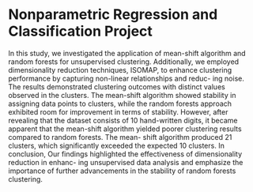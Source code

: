 # Nonparametric Regression and Classification Project

In this study, we investigated the application of mean-shift algorithm and random forests for unsupervised clustering. Additionally, we employed dimensionality reduction techniques, ISOMAP, to enhance clustering performance by capturing non-linear relationships and reduc- ing noise. The results demonstrated clustering outcomes with distinct values observed in the clusters. The mean-shift algorithm showed stability in assigning data points to clusters, while the random forests approach exhibited room for improvement in terms of stability. However, after revealing that the dataset consists of 10 hand-written digits, it became apparent that the mean-shift algorithm yielded poorer clustering results compared to random forests. The mean- shift algorithm produced 21 clusters, which significantly exceeded the expected 10 clusters. In conclusion, Our findings highlighted the effectiveness of dimensionality reduction in enhanc- ing unsupervised data analysis and emphasize the importance of further advancements in the stability of random forests clustering.
